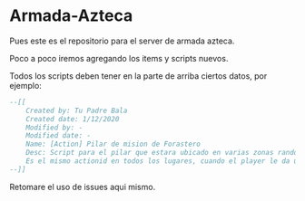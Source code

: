 Armada-Azteca
=============

Pues este es el repositorio para el server de armada azteca.

Poco a poco iremos agregando los items y scripts nuevos.

Todos los scripts deben tener en la parte de arriba ciertos datos, por ejemplo:

```lua
--[[
    Created by: Tu Padre Bala
    Created date: 1/12/2020
    Modified by: -
    Modified date: -
    Name: [Action] Pilar de mision de Forastero
    Desc: Script para el pilar que estara ubicado en varias zonas random del mapa, y es lo que forastero pide en sus misiones.
    Es el mismo actionid en todos los lugares, cuando el player le da use, solo guardamos el valor X de la pos para identificar a cual le picaron
--]]
```

Retomare el uso de issues aqui mismo. 